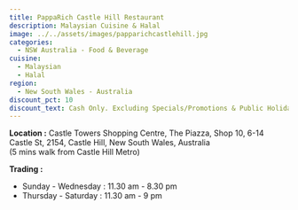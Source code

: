 ```yaml
---
title: PappaRich Castle Hill Restaurant
description: Malaysian Cuisine & Halal
image: ../../assets/images/papparichcastlehill.jpg
categories:
  - NSW Australia - Food & Beverage
cuisine:
  - Malaysian
  - Halal
region:
  - New South Wales - Australia
discount_pct: 10
discount_text: Cash Only. Excluding Specials/Promotions & Public Holidays
---
```

**Location :** Castle Towers Shopping Centre, The Piazza, Shop 10, 6-14 Castle St, 2154, Castle Hill, New South Wales, Australia\
(5 mins walk from Castle Hill Metro)

**Trading :** 

* Sunday - Wednesday : 11.30 am - 8.30 pm
* Thursday - Saturday : 11.30 am - 9 pm
